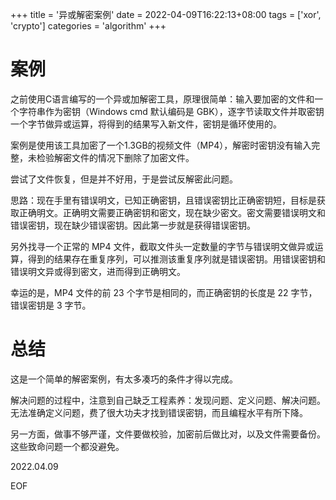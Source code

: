 +++
title = '异或解密案例'
date = 2022-04-09T16:22:13+08:00
tags = ['xor', 'crypto']
categories = 'algorithm'
+++

# 案例

之前使用C语言编写的一个异或加解密工具，原理很简单：输入要加密的文件和一个字符串作为密钥（Windows cmd 默认编码是 GBK），逐字节读取文件并取密钥一个字节做异或运算，将得到的结果写入新文件，密钥是循环使用的。

案例是使用该工具加密了一个1.3GB的视频文件（MP4），解密时密钥没有输入完整，未检验解密文件的情况下删除了加密文件。

尝试了文件恢复，但是并不好用，于是尝试反解密此问题。

思路：现在手里有错误明文，已知正确密钥，且错误密钥比正确密钥短，目标是获取正确明文。正确明文需要正确密钥和密文，现在缺少密文。密文需要错误明文和错误密钥，现在缺少错误密钥。因此第一步就是获得错误密钥。

另外找寻一个正常的 MP4 文件，截取文件头一定数量的字节与错误明文做异或运算，得到的结果存在重复序列，可以推测该重复序列就是错误密钥。用错误密钥和错误明文异或得到密文，进而得到正确明文。

幸运的是，MP4 文件的前 23 个字节是相同的，而正确密钥的长度是 22 字节，错误密钥是 3 字节。

# 总结

这是一个简单的解密案例，有太多凑巧的条件才得以完成。

解决问题的过程中，注意到自己缺乏工程素养：发现问题、定义问题、解决问题。无法准确定义问题，费了很大功夫才找到错误密钥，而且编程水平有所下降。

另一方面，做事不够严谨，文件要做校验，加密前后做比对，以及文件需要备份。
这些致命问题一个都没避免。

2022.04.09

EOF
